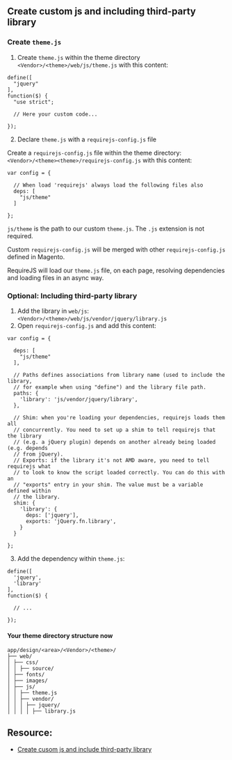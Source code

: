 ## Create custom js and including third-party library

### Create `theme.js`
1. Create `theme.js` within the theme directory `<Vendor>/<theme>/web/js/theme.js` with this content:
```
define([
  "jquery"
], 
function($) {
  "use strict";

  // Here your custom code...

});
```
2. Declare `theme.js` with a `requirejs-config.js` file

Create a `requirejs-config.js` file within the theme directory: `<Vendor>/<theme><theme>/requirejs-config.js` with this content:
```
var config = {

  // When load 'requirejs' always load the following files also
  deps: [
    "js/theme"
  ]

};
```
`js/theme` is the path to our custom `theme.js`. The `.js` extension is not required.

Custom `requirejs-config.js` will be merged with other `requirejs-config.js` defined in Magento.

RequireJS will load our `theme.js` file, on each page, resolving dependencies and loading files in an async way.

### Optional: Including third-party library
1. Add the library in `web/js`: `<Vendor>/<theme>/web/js/vendor/jquery/library.js`
2. Open `requirejs-config.js` and add this content:
```
var config = {

  deps: [
    "js/theme"
  ],

  // Paths defines associations from library name (used to include the library,
  // for example when using "define") and the library file path.
  paths: {
    'library': 'js/vendor/jquery/library',
  },

  // Shim: when you're loading your dependencies, requirejs loads them all
  // concurrently. You need to set up a shim to tell requirejs that the library
  // (e.g. a jQuery plugin) depends on another already being loaded (e.g. depends
  // from jQuery).
  // Exports: if the library it's not AMD aware, you need to tell requirejs what 
  // to look to know the script loaded correctly. You can do this with an 
  // "exports" entry in your shim. The value must be a variable defined within
  // the library.
  shim: {
    'library': {
      deps: ['jquery'],
      exports: 'jQuery.fn.library',
    }
  }

};
```
3. Add the dependency within `theme.js`:
```
define([
  'jquery',
  'library'
], 
function($) {

  // ...

});
```

#### Your theme directory structure now
```
app/design/<area>/<Vendor>/<theme>/
├── web/
│ ├── css/
│ │ ├── source/ 
│ ├── fonts/
│ ├── images/
│ ├── js/
│ │ ├── theme.js
│ │ ├── vendor/
│ │ │ ├── jquery/
│ │ │ │ ├── library.js
```

## Resource:
* [Create cusom js and include third-party library](http://devdocs.magento.com/guides/v2.0/javascript-dev-guide/javascript/js-resources.html)

